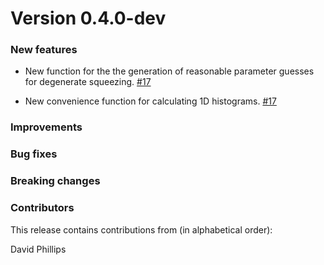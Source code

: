 # Version 0.4.0-dev

### New features

* New function for the the generation of reasonable parameter guesses for degenerate squeezing. [#17](https://github.com/XanaduAI/sqtom/pull/17)

* New convenience function for calculating 1D histograms. [#17](https://github.com/XanaduAI/sqtom/pull/17)

### Improvements

### Bug fixes

### Breaking changes

### Contributors

This release contains contributions from (in alphabetical order):

David Phillips


